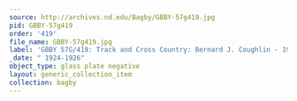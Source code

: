```yaml
---
source: http://archives.nd.edu/Bagby/GBBY-57g419.jpg
pid: GBBY-57g419
order: '419'
file_name: GBBY-57g419.jpg
label: 'GBBY 57G/419: Track and Cross Country: Bernard J. Coughlin - 1924-1926'
_date: " 1924-1926"
object_type: glass plate negative
layout: generic_collection_item
collection: bagby
---
```

